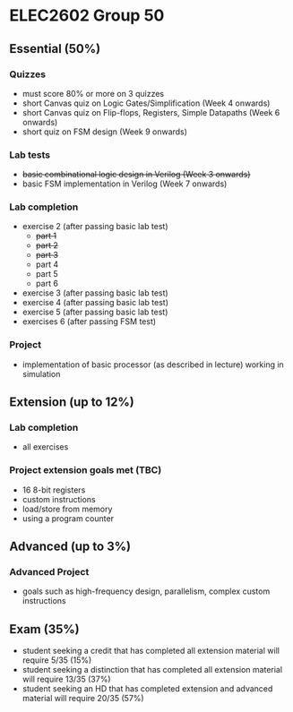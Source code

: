 # ELEC2602 Group 50

## Essential (50%)
### Quizzes
* must score 80% or more on 3 quizzes
* short Canvas quiz on Logic Gates/Simplification (Week 4 onwards)
* short Canvas quiz on Flip-flops, Registers, Simple Datapaths (Week 6 onwards)
* short quiz on FSM design (Week 9 onwards)

### Lab tests
* ~~basic combinational logic design in Verilog (Week 3 onwards)~~
* basic FSM implementation in Verilog (Week 7 onwards)

### Lab completion
* exercise 2 (after passing basic lab test)
  * ~~part 1~~
  * ~~part 2~~
  * ~~part 3~~
  * part 4
  * part 5
  * part 6
* exercise 3 (after passing basic lab test)
* exercise 4 (after passing basic lab test)
* exercise 5 (after passing basic lab test)
* exercises 6 (after passing FSM test)

### Project
* implementation of basic processor (as described in lecture) working in simulation

## Extension (up to 12%)
### Lab completion
* all exercises

### Project extension goals met (TBC)
* 16 8-bit registers
* custom instructions
* load/store from memory
* using a program counter

## Advanced (up to 3%)
### Advanced Project
* goals such as high-frequency design, parallelism, complex custom instructions

## Exam (35%)
* student seeking a credit that has completed all extension material will require 5/35 (15%)
* student seeking a distinction that has completed all extension material will require 13/35 (37%)
* student seeking an HD that has completed extension and advanced material will require 20/35 (57%)
